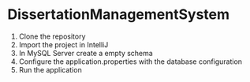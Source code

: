# DissertationManagementSystem

1. Clone the repository
2. Import the project in IntelliJ
3. In MySQL Server create a empty schema
4. Configure the application.properties with the database configuration
5. Run the application
